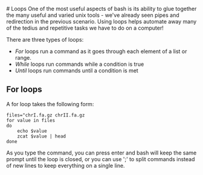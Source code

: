 # Loops
One of the most useful aspects of bash is its ability to glue together the many useful and varied unix tools - we've already seen pipes and redirection in the previous scenario. Using loops helps automate away many of the tedius and repetitive tasks we have to do on a computer!

There are three types of loops:
- *For* loops run a command as it goes through each element of a list or range.
- *While* loops run commands while a condition is true
- *Until* loops run commands until a condition is met

## For loops
A for loop takes the following form:

```
files="chrI.fa.gz chrII.fa.gz
for value in files
do
    echo $value
    zcat $value | head
done
```

As you type the command, you can press enter and bash will keep the same prompt until the loop is closed, or you can use ';' to split commands instead of new lines to keep everything on a single line.
